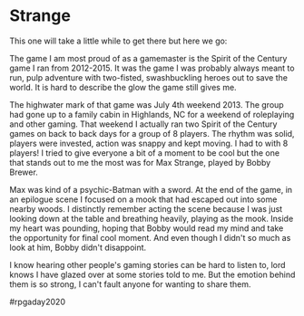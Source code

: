# Strange

This one will take a little while to get there but here we go:

The game I am most proud of as a gamemaster is the Spirit of the Century game I ran from 2012-2015. It was the game I was probably always meant to run, pulp adventure with two-fisted, swashbuckling heroes out to save the world. It is hard to describe the glow the game still gives me. 

The highwater mark of that game was July 4th weekend 2013. The group had gone up to a family cabin in Highlands, NC for a weekend of roleplaying and other gaming. That weekend I actually ran two Spirit of the Century games on back to back days for a group of 8 players. The rhythm was solid, players were invested, action was snappy and kept moving. I had to with 8 players! I tried to give everyone a bit of a moment to be cool but the one that stands out to me the most was for Max Strange, played by Bobby Brewer. 

Max was kind of a psychic-Batman with a sword. At the end of the game, in an epilogue scene I focused on a mook that had escaped out into some nearby woods. I distinctly remember acting the scene because I was just looking down at the table and breathing heavily, playing as the mook. Inside my heart was pounding, hoping that Bobby would read my mind and take the opportunity for final cool moment. And even though I didn't so much as look at him, Bobby didn't disappoint. 

I know hearing other people's gaming stories can be hard to listen to, lord knows I have glazed over at some stories told to me. But the emotion behind them is so strong, I can't fault anyone for wanting to share them.

#rpgaday2020